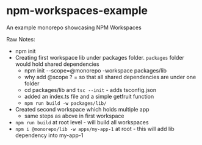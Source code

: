 # npm-workspaces-example
An example monorepo showcasing NPM Workspaces



Raw Notes:
- npm init
- Creating first workspace lib under packages folder. `packages` folder would hold shared dependencies
  - npm init --scope=@monorepo -workspace packages/lib
  - why add @scope ? = so that all shared dependencies are under one folder
  - cd packages/lib and `tsc --init` - adds tsconfig.json
  - added an index.ts file and a simple getfruit function
  - `npm run build -w packages/lib/`
-  Created second workspace which holds multiple app
   -  same steps as above in first workspace
-  `npm run build` at root level - will build all workspaces
-  `npm i @monorepo/lib -w apps/my-app-1` at root - this will add lib dependency into my-app-1